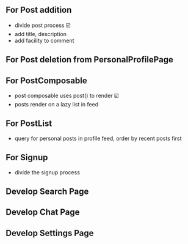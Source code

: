 ## For Post addition
* divide post process ☑️
* add title, description 
* add facility to comment

## For Post deletion from PersonalProfilePage

## For PostComposable 
* post composable uses post() to render ☑️
* posts render on a lazy list in feed


## For PostList
* query for personal posts in profile feed, order by recent posts first

## For Signup
* divide the signup process

## Develop Search Page

## Develop Chat Page

## Develop Settings Page